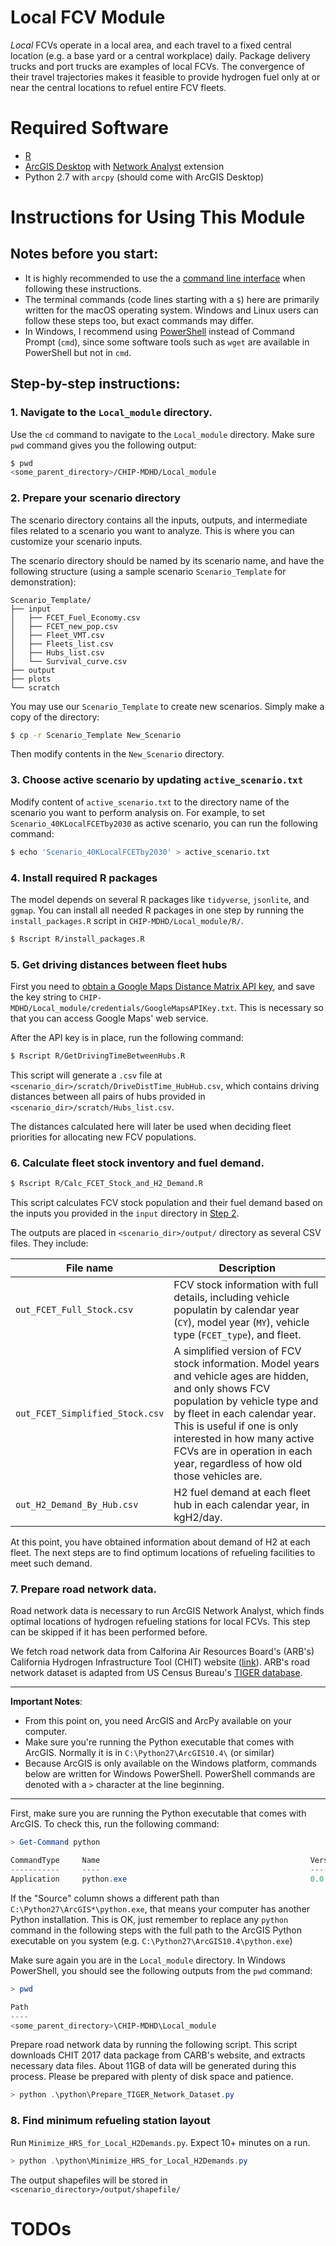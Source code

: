 # Local FCV Module

*Local* FCVs operate in a local area, 
and each travel to a fixed central location 
(e.g. a base yard or a central workplace) daily.
Package delivery trucks and port trucks are examples of local FCVs.
The convergence of their travel trajectories makes it feasible 
to provide hydrogen fuel only at or near the central locations 
to refuel entire FCV fleets.

# Required Software
- [R](https://www.r-project.org/about.html)
- [ArcGIS Desktop](http://desktop.arcgis.com/) with [Network Analyst](http://desktop.arcgis.com/en/arcmap/latest/extensions/network-analyst/what-is-network-analyst-.htm) extension
- Python 2.7 with `arcpy` (should come with ArcGIS Desktop)

# Instructions for Using This Module
## Notes before you start: 
- It is highly recommended to use the a 
  [command line interface](https://tutorial.djangogirls.org/en/intro_to_command_line/)
  when following these instructions.
- The terminal commands (code lines starting with a `$`) here are primarily written for the macOS operating system.
  Windows and Linux users can follow these steps too, but exact commands may differ.
- In Windows, I recommend using [PowerShell](https://docs.microsoft.com/en-us/powershell/scripting/getting-started/getting-started-with-windows-powershell?view=powershell-6)
  instead of Command Prompt (`cmd`), 
  since some software tools such as `wget` are available in PowerShell but not in `cmd`.
  

## Step-by-step instructions:
### 1. Navigate to the `Local_module` directory.

Use the `cd` command to navigate to the `Local_module` directory.
Make sure `pwd` command gives you the following output:
```bash
$ pwd
<some_parent_directory>/CHIP-MDHD/Local_module
```

### 2. Prepare your scenario directory

The scenario directory contains all the inputs, outputs, and intermediate files
related to a scenario you want to analyze. 
This is where you can customize your scenario inputs.

The scenario directory should be named by its scenario name,
and have the following structure
(using a sample scenario `Scenario_Template` for demonstration):

```
Scenario_Template/
├── input
│   ├── FCET_Fuel_Economy.csv
│   ├── FCET_new_pop.csv
│   ├── Fleet_VMT.csv
│   ├── Fleets_list.csv
│   ├── Hubs_list.csv
│   └── Survival_curve.csv
├── output
├── plots
└── scratch
```

You may use our `Scenario_Template` to create new scenarios.
Simply make a copy of the directory:
```bash
$ cp -r Scenario_Template New_Scenario
```
Then modify contents in the `New_Scenario` directory.


### 3. Choose active scenario by updating `active_scenario.txt`

Modify content of `active_scenario.txt` to the directory name
of the scenario you want to perform analysis on. 
For example, to set `Scenario_40KLocalFCETby2030` as active scenario, 
you can run the following command:
```bash
$ echo 'Scenario_40KLocalFCETby2030' > active_scenario.txt  
```

### 4. Install required R packages

The model depends on several R packages like `tidyverse`, `jsonlite`, and `ggmap`.
You can install all needed R packages in one step by running the `install_packages.R` script in `CHIP-MDHD/Local_module/R/`.
```bash
$ Rscript R/install_packages.R
```

### 5. Get driving distances between fleet hubs

First you need to [obtain a Google Maps Distance Matrix API key](https://developers.google.com/maps/documentation/distance-matrix/get-api-key), and save the key string to  `CHIP-MDHD/Local_module/credentials/GoogleMapsAPIKey.txt`.
This is necessary so that you can access Google Maps' web service.

After the API key is in place, run the following command:
```bash
$ Rscript R/GetDrivingTimeBetweenHubs.R
```
This script will generate a `.csv` file at 
`<scenario_dir>/scratch/DriveDistTime_HubHub.csv`,
which contains driving distances between all pairs of hubs 
provided in `<scenario_dir>/scratch/Hubs_list.csv`.

The distances calculated here will later be used 
when deciding fleet priorities for allocating new FCV populations.

### 6. Calculate fleet stock inventory and fuel demand.
```bash
$ Rscript R/Calc_FCET_Stock_and_H2_Demand.R
```
This script calculates FCV stock population and their fuel demand based on the inputs you provided in the `input` directory in [Step 2](#2.-Prepare-your-scenario-directory).

The outputs are placed in `<scenario_dir>/output/` directory as several CSV files.
They include:

| File name | Description |
|---|---|
|`out_FCET_Full_Stock.csv`| FCV stock information with full details, including vehicle populatin by calendar year (`CY`), model year (`MY`), vehicle type (`FCET_type`), and fleet. |
|`out_FCET_Simplified_Stock.csv`| A simplified version of FCV stock information. Model years and vehicle ages are hidden, and only shows FCV population by vehicle type and by fleet in each calendar year. This is useful if one is only interested in how many active FCVs are in operation in each year, regardless of how old those vehicles are. |
|`out_H2_Demand_By_Hub.csv`| H2 fuel demand at each fleet hub in each calendar year, in kgH2/day. |

At this point, you have obtained information about demand of H2 at each fleet.
The next steps are to find optimum locations of refueling facilities to meet such demand.


### 7. Prepare road network data.

Road network data is necessary to run ArcGIS Network Analyst, which finds optimal locations of hydrogen refueling stations for local FCVs.
This step can be skipped if it has been performed before.

We fetch road network data from Calforina Air Resources Board's (ARB's)
California Hydrogen Infrastructure Tool (CHIT) website 
([link](https://www.arb.ca.gov/msprog/zevprog/hydrogen/h2fueling.htm)). 
ARB's road network dataset is adapted from US Census Bureau's
[TIGER database](https://www.census.gov/geo/maps-data/data/tiger.html).

---
**Important Notes**: 
- From this point on, 
you need ArcGIS and ArcPy available on your computer.
- Make sure you're running the Python executable that comes with ArcGIS.
Normally it is in `C:\Python27\ArcGIS10.4\` (or similar)
- Because ArcGIS is only available on the Windows platform, 
commands below are written for Windows PowerShell. 
PowerShell commands are denoted with a `>` character at the line beginning. 
---

First, make sure you are running the Python executable that comes with ArcGIS.
To check this, run the following command:
```powershell
> Get-Command python

CommandType     Name                                               Version    Source
-----------     ----                                               -------    ------
Application     python.exe                                         0.0.0.0    C:\Python27\ArcGIS10.4\python.exe
```
If the "Source" column shows a different path than `C:\Python27\ArcGIS*\python.exe`, that means your computer has another Python installation. This is OK, just remember to replace any `python` command in the following steps with the full path to the ArcGIS Python executable on you system (e.g. `C:\Python27\ArcGIS10.4\python.exe`)

Make sure again you are in the `Local_module` directory.
In Windows PowerShell, you should see the following outputs from the `pwd` command:
```powershell
> pwd

Path
----
<some_parent_directory>\CHIP-MDHD\Local_module
```

Prepare road network data by running the following script. 
This script downloads CHIT 2017 data package from CARB's website, 
and extracts necessary data files.
About 11GB of data will be generated during this process.
Please be prepared with plenty of disk space and patience.
```powershell
> python .\python\Prepare_TIGER_Network_Dataset.py
```


### 8. Find minimum refueling station layout

Run `Minimize_HRS_for_Local_H2Demands.py`. Expect 10+ minutes on a run.
```powershell
> python .\python\Minimize_HRS_for_Local_H2Demands.py
```
The output shapefiles will be stored in `<scenario_directory>/output/shapefile/`

# TODOs
